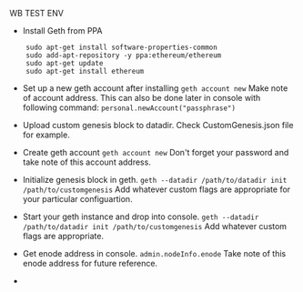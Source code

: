 WB TEST
ENV


- Install Geth from PPA
```
    sudo apt-get install software-properties-common
    sudo add-apt-repository -y ppa:ethereum/ethereum
    sudo apt-get update
    sudo apt-get install ethereum
```
- Set up a new geth account after installing
    `geth account new`
Make note of account address.
This can also be done later in console with following command:
    `personal.newAccount("passphrase")`

- Upload custom genesis block to datadir. Check CustomGenesis.json file for example. 

- Create geth account
    `geth account new`
Don't forget your password and take note of this account address.

- Initialize genesis block in geth.
    `geth --datadir /path/to/datadir init /path/to/customgenesis` 
Add whatever custom flags are appropriate for your particular configuartion. 

- Start your geth instance and drop into console.
     `geth --datadir /path/to/datadir init /path/to/customgenesis` 
Add whatever custom flags are appropriate. 

- Get enode address in console.
    `admin.nodeInfo.enode`
Take note of this enode address for future reference. 

- 